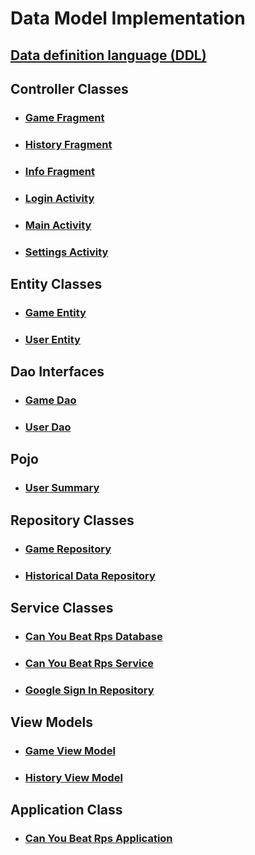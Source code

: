 # Data Model Implementation

## [Data definition language (DDL)](ddl.md)

## Controller Classes

* ### [Game Fragment](https://github.com/ajaramillo76/can-you-beat-rps-v2/blob/master/app/src/main/java/edu/cnm/deepdive/canyoubeatrps/controller/GameFragment.java)

* ### [History Fragment](https://github.com/ajaramillo76/can-you-beat-rps-v2/blob/master/app/src/main/java/edu/cnm/deepdive/canyoubeatrps/controller/HistoryFragment.java)

* ### [Info Fragment](https://github.com/ajaramillo76/can-you-beat-rps-v2/blob/master/app/src/main/java/edu/cnm/deepdive/canyoubeatrps/controller/InfoFragment.java)

* ### [Login Activity](https://github.com/ajaramillo76/can-you-beat-rps-v2/blob/master/app/src/main/java/edu/cnm/deepdive/canyoubeatrps/controller/LoginActivity.java)

* ### [Main Activity](https://github.com/ajaramillo76/can-you-beat-rps-v2/blob/master/app/src/main/java/edu/cnm/deepdive/canyoubeatrps/controller/MainActivity.java)

* ### [Settings Activity](https://github.com/ajaramillo76/can-you-beat-rps-v2/blob/master/app/src/main/java/edu/cnm/deepdive/canyoubeatrps/controller/SettingsActivity.java)
 

## Entity Classes

* ### [Game Entity](https://github.com/ajaramillo76/can-you-beat-rps-v2/blob/master/app/src/main/java/edu/cnm/deepdive/canyoubeatrps/model/entity/Game.java)

* ### [User Entity](https://github.com/ajaramillo76/can-you-beat-rps-v2/blob/master/app/src/main/java/edu/cnm/deepdive/canyoubeatrps/model/entity/User.java)

## Dao Interfaces

* ### [Game Dao](https://github.com/ajaramillo76/can-you-beat-rps-v2/blob/master/app/src/main/java/edu/cnm/deepdive/canyoubeatrps/model/dao/GameDao.java)

* ### [User Dao](https://github.com/ajaramillo76/can-you-beat-rps-v2/blob/master/app/src/main/java/edu/cnm/deepdive/canyoubeatrps/model/dao/UserDao.java)

## Pojo

* ### [User Summary](https://github.com/ajaramillo76/can-you-beat-rps-v2/blob/master/app/src/main/java/edu/cnm/deepdive/canyoubeatrps/model/pojo/UserSummary.java)

## Repository Classes

* ### [Game Repository](https://github.com/ajaramillo76/can-you-beat-rps-v2/blob/master/app/src/main/java/edu/cnm/deepdive/canyoubeatrps/model/repository/GameRepository.java)

* ### [Historical Data Repository](https://github.com/ajaramillo76/can-you-beat-rps-v2/blob/master/app/src/main/java/edu/cnm/deepdive/canyoubeatrps/model/repository/HistoricalDataRepository.java)

## Service Classes

* ### [Can You Beat Rps Database](https://github.com/ajaramillo76/can-you-beat-rps-v2/blob/master/app/src/main/java/edu/cnm/deepdive/canyoubeatrps/service/CanYouBeatRpsDatabase.java)

* ### [Can You Beat Rps Service](https://github.com/ajaramillo76/can-you-beat-rps-v2/blob/master/app/src/main/java/edu/cnm/deepdive/canyoubeatrps/service/CanYouBeatRpsService.java)

* ### [Google Sign In Repository](https://github.com/ajaramillo76/can-you-beat-rps-v2/blob/master/app/src/main/java/edu/cnm/deepdive/canyoubeatrps/service/GoogleSignInRepository.java)

## View Models

* ### [Game View Model](https://github.com/ajaramillo76/can-you-beat-rps-v2/blob/master/app/src/main/java/edu/cnm/deepdive/canyoubeatrps/viewmodel/game/GameViewModel.java)

* ### [History View Model](https://github.com/ajaramillo76/can-you-beat-rps-v2/blob/master/app/src/main/java/edu/cnm/deepdive/canyoubeatrps/viewmodel/history/HistoryViewModel.java)

## Application Class

* ### [Can You Beat Rps Application](https://github.com/ajaramillo76/can-you-beat-rps-v2/blob/master/app/src/main/java/edu/cnm/deepdive/canyoubeatrps/CanYouBeatRpsApplication.java)

